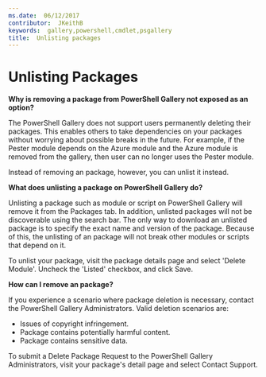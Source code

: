 ```yaml
---
ms.date:  06/12/2017
contributor:  JKeithB
keywords:  gallery,powershell,cmdlet,psgallery
title:  Unlisting packages
---
```

# Unlisting Packages

**Why is removing a package from PowerShell Gallery not exposed as an option?**

The PowerShell Gallery does not support users permanently deleting their packages.
This enables others to take dependencies on your packages without worrying about possible breaks in the future.
For example, if the Pester module depends on the Azure module and the Azure module is removed from the gallery, then user can no longer uses the Pester module.

Instead of removing an package, however, you can unlist it instead.

**What does unlisting a package on PowerShell Gallery do?**

Unlisting a package such as module or script on PowerShell Gallery will remove it from the Packages tab.
In addition, unlisted packages will not be discoverable using the search bar.
The only way to download an unlisted package is to specify the exact name and version of the package.
Because of this, the unlisting of an package will not break other modules or scripts that depend on it.

To unlist your package, visit the package details page and select 'Delete Module'. Uncheck the 'Listed' checkbox, and click Save.

**How can I remove an package?**

If you experience a scenario where package deletion is necessary, contact the PowerShell Gallery Administrators.
Valid deletion scenarios are:
- Issues of copyright infringement.
- Package contains potentially harmful content.
- Package contains sensitive data.

To submit a Delete Package Request to the PowerShell Gallery Administrators, visit your package's detail page and select Contact Support.
